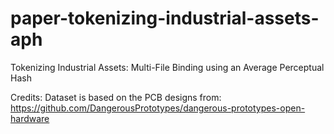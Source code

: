 # paper-tokenizing-industrial-assets-aph
Tokenizing Industrial Assets: Multi-File Binding using an Average Perceptual Hash


Credits:
Dataset is based on the PCB designs from:
https://github.com/DangerousPrototypes/dangerous-prototypes-open-hardware